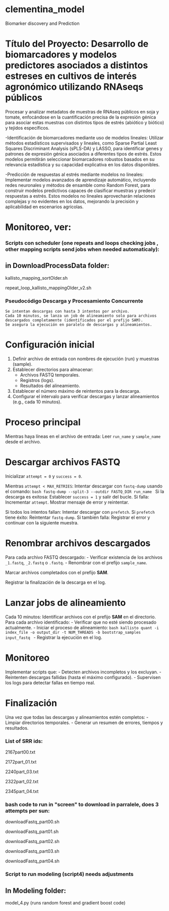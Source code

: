 # clementina_model
Biomarker discovery and Prediction

# Título del Proyecto: Desarrollo de biomarcadores y modelos predictores asociados a distintos estreses en cultivos de interés agronómico utilizando RNAseqs públicos

Procesar y analizar metadatos de muestras de RNAseq públicos en soja y tomate, enfocándose en la cuantificación precisa de la expresión génica para asociar estas muestras con distintos tipos de estrés (abiótico y biótico) y tejidos específicos.

-Identificación de biomarcadores mediante uso de modelos lineales:
Utilizar métodos estadísticos supervisados y lineales, como Sparse Partial Least Squares Discriminant Analysis (sPLS-DA) y LASSO, para identificar genes y patrones de expresión génica asociados a diferentes tipos de estrés. Estos modelos permitirán seleccionar biomarcadores robustos basados en su relevancia estadística y su capacidad explicativa en los datos disponibles.

-Predicción de respuestas al estrés mediante modelos no lineales:
Implementar modelos avanzados de aprendizaje automático, incluyendo redes neuronales y métodos de ensamble como Random Forest, para construir modelos predictivos capaces de clasificar muestras y predecir respuestas a estrés. Estos modelos no lineales aprovecharán relaciones complejas y no evidentes en los datos, mejorando la precisión y aplicabilidad en escenarios agrícolas.




# Monitoreo, ver: 

### Scripts con scheduler (one repeats and loops checking jobs , other mapping scripts send jobs when needed automaticaly):
## in DownloadProcessData folder:

kallisto_mapping_sortOlder.sh

repeat_loop_kallisto_mappingOlder_v2.sh

### Pseudocódigo  Descarga y Procesamiento Concurrente

    Se intentan descargas con hasta 3 intentos por archivo.
    Cada 10 minutos, se lanza un job de alineamiento solo para archivos descargados completamente (identificados por el prefijo SAM).
    Se asegura la ejecución en paralelo de descargas y alineamientos.

# Configuración inicial
1. Definir archivo de entrada con nombres de ejecución (run) y muestras (sample).
2. Establecer directorios para almacenar:
   - Archivos FASTQ temporales.
   - Registros (logs).
   - Resultados del alineamiento.
3. Establecer el número máximo de reintentos para la descarga.
4. Configurar el intervalo para verificar descargas y lanzar alineamientos (e.g., cada 10 minutos).

# Proceso principal
Mientras haya líneas en el archivo de entrada:
   Leer `run_name` y `sample_name` desde el archivo.

   # Descargar archivos FASTQ
   Inicializar `attempt = 0` y `success = 0`.

   Mientras `attempt < MAX_RETRIES`:
      Intentar descargar con `fastq-dump` usando el comando:
      ```bash
      fastq-dump --split-3 --outdir FASTQ_DIR run_name
      ```
      Si la descarga es exitosa:
         Establecer `success = 1` y salir del bucle.
      Si falla:
         Incrementar `attempt`.
         Mostrar mensaje de error y reintentar.

   Si todos los intentos fallan:
      Intentar descargar con `prefetch`.
      Si `prefetch` tiene éxito:
         Reintentar `fastq-dump`.
      Si también falla:
         Registrar el error y continuar con la siguiente muestra.

   # Renombrar archivos descargados
   Para cada archivo FASTQ descargado:
      - Verificar existencia de los archivos `_1.fastq`, `_2.fastq` o `.fastq`.
      - Renombrar con el prefijo `sample_name`.

   Marcar archivos completados con el prefijo **SAM**.

   Registrar la finalización de la descarga en el log.

# Lanzar jobs de alineamiento
Cada 10 minutos:
   Identificar archivos con el prefijo **SAM** en el directorio.
   Para cada archivo identificado:
      - Verificar que no esté siendo procesado actualmente.
      - Iniciar el proceso de alineamiento:
        ```bash
        kallisto quant -i index_file -o output_dir -t NUM_THREADS -b bootstrap_samples input_fastq
        ```
      - Registrar la ejecución en el log.

# Monitoreo
   Implementar scripts que:
      - Detecten archivos incompletos y los excluyan.
      - Reintenten descargas fallidas (hasta el máximo configurado).
      - Supervisen los logs para detectar fallas en tiempo real.

# Finalización
   Una vez que todas las descargas y alineamientos estén completos:
      - Limpiar directorios temporales.
      - Generar un resumen de errores, tiempos y resultados.





### List of SRR ids:

2167part00.txt

2172part_01.txt

2240part_03.txt

2322part_02.txt

2345part_04.txt


### bash code to run  in "screen" to download in parralele, does 3 attempts per sun:


downloadFastq_part00.sh

downloadFastq_part01.sh

downloadFastq_part02.sh

downloadFastq_part03.sh

downloadFastq_part04.sh


### Script to run modeling (script4) needs adjustments
## In Modeling folder:

model_4.py       (runs random forest and gradient boost code)








